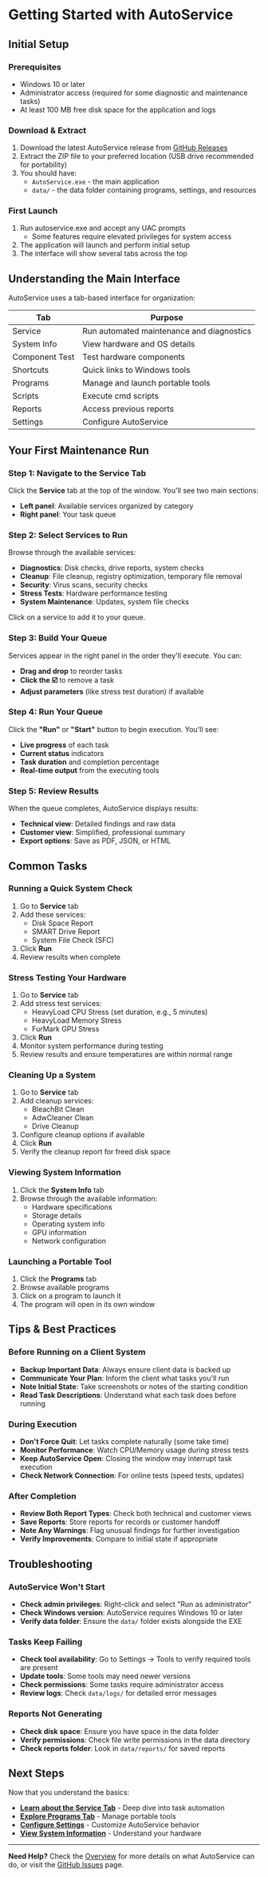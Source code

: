 # Getting Started with AutoService

## Initial Setup

### Prerequisites

- Windows 10 or later
- Administrator access (required for some diagnostic and maintenance tasks)
- At least 100 MB free disk space for the application and logs

### Download & Extract

1. Download the latest AutoService release from [GitHub Releases](https://github.com/SonnyTaylor/AutoService/releases)
2. Extract the ZIP file to your preferred location (USB drive recommended for portability)
3. You should have:
   - `AutoService.exe` - the main application
   - `data/` - the data folder containing programs, settings, and resources

### First Launch

1. Run autoservice.exe and accept any UAC prompts
   - Some features require elevated privileges for system access
2. The application will launch and perform initial setup
3. The interface will show several tabs across the top

## Understanding the Main Interface

AutoService uses a tab-based interface for organization:

| Tab | Purpose |
|-----|---------|
| Service | Run automated maintenance and diagnostics |
| System Info | View hardware and OS details |
| Component Test | Test hardware components |
| Shortcuts | Quick links to Windows tools |
| Programs | Manage and launch portable tools |
| Scripts | Execute cmd scripts |
| Reports | Access previous reports |
| Settings | Configure AutoService |

## Your First Maintenance Run

### Step 1: Navigate to the Service Tab

Click the **Service** tab at the top of the window. You'll see two main sections:

- **Left panel**: Available services organized by category
- **Right panel**: Your task queue

### Step 2: Select Services to Run

Browse through the available services:

- **Diagnostics**: Disk checks, drive reports, system checks
- **Cleanup**: File cleanup, registry optimization, temporary file removal
- **Security**: Virus scans, security checks
- **Stress Tests**: Hardware performance testing
- **System Maintenance**: Updates, system file checks

Click on a service to add it to your queue.

### Step 3: Build Your Queue

Services appear in the right panel in the order they'll execute. You can:

- **Drag and drop** to reorder tasks
- **Click the ☑️** to remove a task
- **Adjust parameters** (like stress test duration) if available

### Step 4: Run Your Queue

Click the **"Run"** or **"Start"** button to begin execution. You'll see:

- **Live progress** of each task
- **Current status** indicators
- **Task duration** and completion percentage
- **Real-time output** from the executing tools

### Step 5: Review Results

When the queue completes, AutoService displays results:

- **Technical view**: Detailed findings and raw data
- **Customer view**: Simplified, professional summary
- **Export options**: Save as PDF, JSON, or HTML

## Common Tasks

### Running a Quick System Check

1. Go to **Service** tab
2. Add these services:
   - Disk Space Report
   - SMART Drive Report
   - System File Check (SFC)
3. Click **Run**
4. Review results when complete

### Stress Testing Your Hardware

1. Go to **Service** tab
2. Add stress test services:
   - HeavyLoad CPU Stress (set duration, e.g., 5 minutes)
   - HeavyLoad Memory Stress
   - FurMark GPU Stress
3. Click **Run**
4. Monitor system performance during testing
5. Review results and ensure temperatures are within normal range

### Cleaning Up a System

1. Go to **Service** tab
2. Add cleanup services:
   - BleachBit Clean
   - AdwCleaner Clean
   - Drive Cleanup
3. Configure cleanup options if available
4. Click **Run**
5. Verify the cleanup report for freed disk space

### Viewing System Information

1. Click the **System Info** tab
2. Browse through the available information:
   - Hardware specifications
   - Storage details
   - Operating system info
   - GPU information
   - Network configuration

### Launching a Portable Tool

1. Click the **Programs** tab
2. Browse available programs
3. Click on a program to launch it
4. The program will open in its own window

## Tips & Best Practices

### Before Running on a Client System

- **Backup Important Data**: Always ensure client data is backed up
- **Communicate Your Plan**: Inform the client what tasks you'll run
- **Note Initial State**: Take screenshots or notes of the starting condition
- **Read Task Descriptions**: Understand what each task does before running

### During Execution

- **Don't Force Quit**: Let tasks complete naturally (some take time)
- **Monitor Performance**: Watch CPU/Memory usage during stress tests
- **Keep AutoService Open**: Closing the window may interrupt task execution
- **Check Network Connection**: For online tests (speed tests, updates)

### After Completion

- **Review Both Report Types**: Check both technical and customer views
- **Save Reports**: Store reports for records or customer handoff
- **Note Any Warnings**: Flag unusual findings for further investigation
- **Verify Improvements**: Compare to initial state if appropriate

## Troubleshooting

### AutoService Won't Start

- **Check admin privileges**: Right-click and select "Run as administrator"
- **Check Windows version**: AutoService requires Windows 10 or later
- **Verify data folder**: Ensure the `data/` folder exists alongside the EXE

### Tasks Keep Failing

- **Check tool availability**: Go to Settings → Tools to verify required tools are present
- **Update tools**: Some tools may need newer versions
- **Check permissions**: Some tasks require administrator access
- **Review logs**: Check `data/logs/` for detailed error messages

### Reports Not Generating

- **Check disk space**: Ensure you have space in the data folder
- **Verify permissions**: Check file write permissions in the data directory
- **Check reports folder**: Look in `data/reports/` for saved reports

## Next Steps

Now that you understand the basics:

- **[Learn about the Service Tab](service-tab.md)** - Deep dive into task automation
- **[Explore Programs Tab](programs-tab.md)** - Manage portable tools
- **[Configure Settings](settings-tab.md)** - Customize AutoService behavior
- **[View System Information](system-info-tab.md)** - Understand your hardware

---

**Need Help?** Check the [Overview](overview.md) for more details on what AutoService can do, or visit the [GitHub Issues](https://github.com/SonnyTaylor/AutoService/issues) page.
